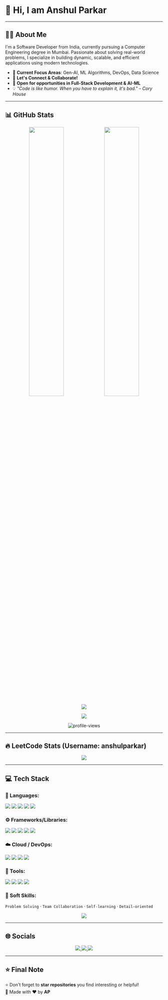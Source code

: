 # 👋 Hi, I am Anshul Parkar

---

## 👨‍💻 About Me

I'm a Software Developer from India, currently pursuing a Computer Engineering degree in Mumbai. Passionate about solving real-world problems, I specialize in building dynamic, scalable, and efficient applications using modern technologies.

- 🎯 **Current Focus Areas**: Gen-AI, ML Algorithms, DevOps, Data Science
- 🤝 **Let's Connect & Collaborate!**
- 💼 **Open for opportunities in Full-Stack Development & AI-ML**
- 💡 *"Code is like humor. When you have to explain it, it's bad." – Cory House*

---

## 📊 GitHub Stats

<p align="center">
  <img src="https://github-readme-stats.vercel.app/api?username=AnshulParkar&show_icons=true&theme=radical" width="47%" />
  <img src="https://github-readme-stats.vercel.app/api/top-langs/?username=AnshulParkar&layout=compact&theme=radical" width="47%" />
</p>

<p align="center">
  <img src="https://github-readme-streak-stats.herokuapp.com/?user=AnshulParkar&theme=radical" />
</p>

<p align="center">
  <img src="https://activity-graph.herokuapp.com/graph?username=AnshulParkar&theme=github-dark" />
</p>

<p align="center">
  <img src="https://komarev.com/ghpvc/?username=AnshulParkar&style=for-the-badge&color=red" alt="profile-views" />
</p>

---

## 🔥 LeetCode Stats (Username: anshulparkar)

<p align="center">
  <img src="https://leetcard.jacoblin.cool/anshulparkar?theme=dark&font=Arial&ext=activity" />
</p>

---

## 💻 Tech Stack

### 🧠 Languages:
<p>
  <img src="https://img.shields.io/badge/C++-00599C?style=flat-square&logo=c%2B%2B&logoColor=white"/>
  <img src="https://img.shields.io/badge/Python-3776AB?style=flat-square&logo=python&logoColor=white"/>
  <img src="https://img.shields.io/badge/JavaScript-F7DF1E?style=flat-square&logo=javascript&logoColor=black"/>
  <img src="https://img.shields.io/badge/TypeScript-3178C6?style=flat-square&logo=typescript&logoColor=white"/>
  <img src="https://img.shields.io/badge/SQL-003B57?style=flat-square&logo=postgresql&logoColor=white"/>
</p>

### ⚙️ Frameworks/Libraries:
<p>
  <img src="https://img.shields.io/badge/React-20232A?style=flat-square&logo=react&logoColor=61DAFB"/>
  <img src="https://img.shields.io/badge/Next.js-000000?style=flat-square&logo=next.js&logoColor=white"/>
  <img src="https://img.shields.io/badge/Flask-000000?style=flat-square&logo=flask&logoColor=white"/>
  <img src="https://img.shields.io/badge/Tailwind-06B6D4?style=flat-square&logo=tailwindcss&logoColor=white"/>
  <img src="https://img.shields.io/badge/Node.js-339933?style=flat-square&logo=nodedotjs&logoColor=white"/>
</p>

### ☁️ Cloud / DevOps:
<p>
  <img src="https://img.shields.io/badge/AWS-FF9900?style=flat-square&logo=amazonaws&logoColor=white"/>
  <img src="https://img.shields.io/badge/Git-F05032?style=flat-square&logo=git&logoColor=white"/>
  <img src="https://img.shields.io/badge/CI/CD-blue?style=flat-square&logo=githubactions&logoColor=white"/>
  <img src="https://img.shields.io/badge/Hostinger-673DE6?style=flat-square&logo=hostinger&logoColor=white"/>
</p>

### 🧰 Tools:
<p>
  <img src="https://img.shields.io/badge/Vite-646CFF?style=flat-square&logo=vite&logoColor=white"/>
  <img src="https://img.shields.io/badge/Clerk-EF4A4A?style=flat-square&logo=clerk&logoColor=white"/>
  <img src="https://img.shields.io/badge/Nodemailer-0A0A0A?style=flat-square&logo=gmail&logoColor=white"/>
  <img src="https://img.shields.io/badge/VSCode-007ACC?style=flat-square&logo=visualstudiocode&logoColor=white"/>
</p>

### 🧠 Soft Skills:
`Problem Solving` · `Team Collaboration` · `Self-learning` · `Detail-oriented`

<p align="center">
  <img src="https://skillicons.dev/icons?i=c++,ts,js,py,java,react,nextjs,nodejs,tailwind,flask,aws,git,docker,vscode,vite,figma,postgres,mongodb,mysql,redux,vercel,github,postman&theme=dark" />
</p>

---

## 🌐 Socials

<p align="center">
  <a href="https://www.instagram.com/im__parkar" target="_blank">
    <img src="https://img.shields.io/badge/Instagram-E4405F?style=for-the-badge&logo=instagram&logoColor=white" />
  </a>
  <a href="https://www.linkedin.com/in/anshul-parkar-91306b286" target="_blank">
    <img src="https://img.shields.io/badge/LinkedIn-0077B5?style=for-the-badge&logo=linkedin&logoColor=white" />
  </a>
  <a href="mailto:anshulparkar@gmail.com">
    <img src="https://img.shields.io/badge/Email-D14836?style=for-the-badge&logo=gmail&logoColor=white" />
  </a>
</p>

---

## ⭐ Final Note

⭐ Don't forget to **star repositories** you find interesting or helpful!  
🧠 Made with ❤️ by **AP**


<!--
**AnshulParkar/AnshulParkar** is a ✨ _special_ ✨ repository because its `README.md` (this file) appears on your GitHub profile.

Here are some ideas to get you started:

- 🔭 I’m currently working on ...
- 🌱 I’m currently learning ...
- 👯 I’m looking to collaborate on ...
- 🤔 I’m looking for help with ...
- 💬 Ask me about ...
- 📫 How to reach me: ...
- 😄 Pronouns: ...
- ⚡ Fun fact: ...
-->
